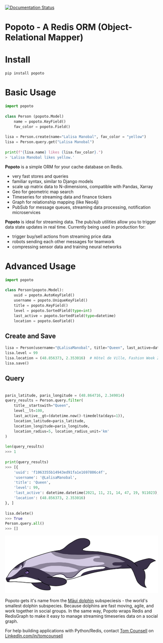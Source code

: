 [![Documentation Status](https://readthedocs.org/projects/popoto/badge/?version=latest)](https://popoto.readthedocs.io/en/latest/?badge=latest)

# Popoto - A Redis ORM (Object-Relational Mapper)

# Install

```
pip install popoto
```

# Basic Usage

``` python
import popoto

class Person (popoto.Model)
    name = popoto.KeyField()
    fav_color = popoto.Field()

lisa = Person.create(name="Lalisa Manobal", fav_color = "yellow")
lisa = Person.query.get("Lalisa Manobal")

print(f"{lisa.name} likes {lisa.fav_color}.")
> 'Lalisa Manobal likes yellow.'
```


**Popoto** is a simple ORM for your cache database on Redis.

 - very fast stores and queries
 - familiar syntax, similar to Django models
 - scale up matrix data to N-dimensions, compatible with Pandas, Xarray
 - Geo for geometric map search
 - Timeseries for streaming data and finance tickers
 - Graph for relationship mapping (like Neo4j)
 - PubSub for message queues, streaming data processing, notification microservices

**Popoto** is ideal for streaming data. The pub/sub utilities allow you to trigger data state updates in real time.
Currently being used in production for:

 - trigger buy/sell actions from streaming price data
 - robots sending each other messages for teamwork
 - compressing sensor data and training neural networks

# Advanced Usage

``` python
import popoto

class Person(popoto.Model):
    uuid = popoto.AutoKeyField()
    username = popoto.UniqueKeyField()
    title = popoto.KeyField()
    level = popoto.SortedField(type=int)
    last_active = popoto.SortedField(type=datetime)
    location = popoto.GeoField()
```

## Create and Save

``` python
lisa = Person(username="@LalisaManobal", title="Queen", last_active=datetime.now())
lisa.level = 99
lisa.location = (48.856373, 2.353016)  # Hôtel de Ville, Fashion Week 2021
lisa.save()
```

## Query

``` python

paris_latitude, paris_longitude = (48.864716, 2.349014)
query_results = Person.query.filter(
    title__startswith="Queen",
    level__lt=100,
    last_active__gt=(datetime.now()-timedelta(days=1)),
    location_latitude=paris_latitude,
    location_longitude=paris_longitude,
    location_radius=5, location_radius_unit='km'
)

len(query_results)
>>> 1

print(query_results)
>>> [{
    'uuid': 'f1063355b14943ed91fa1e1697806c4f', 
    'username': '@LalisaManobal', 
    'title': 'Queen', 
    'level': 99, 
    'last_active': datetime.datetime(2021, 11, 21, 14, 47, 19, 911023), 
    'location': (48.856373, 2.353016)
}, ]

lisa.delete()
>>> True
Person.query.all()
>>> []
```

![](/static/popoto.png)

Popoto gets it's name from the [Māui dolphin](https://en.wikipedia.org/wiki/M%C4%81ui_dolphin) subspeciesis - the world's smallest dolphin subspecies.
Because dolphins are fast moving, agile, and work together in social groups. In the same way, Popoto wraps Redis and RedisGraph to make it easy to manage streaming timeseries data on a social graph.

For help building applications with Python/Redis, contact [Tom Counsell](https://tomcounsell.com) on [LinkedIn.com/in/tomcounsell](https://linkedin.com/in/tomcounsell)
